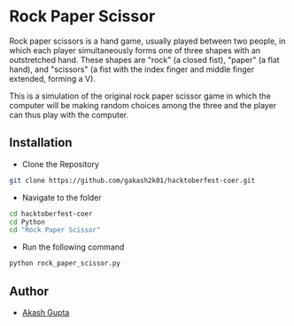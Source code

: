 # Rock Paper Scissor

Rock paper scissors is a hand game, usually played between two people, in which each player simultaneously forms one of three shapes with an outstretched hand. These shapes are "rock" (a closed fist), "paper" (a flat hand), and "scissors" (a fist with the index finger and middle finger extended, forming a V).

This is a simulation of the original rock paper scissor game in which the computer will be making random choices among the three and the player can thus play with the computer.


## Installation

- Clone the Repository
```bash
git clone https://github.com/gakash2k01/hacktoberfest-coer.git
```
- Navigate to the folder
```bash
cd hacktoberfest-coer  
cd Python
cd "Rock Paper Scissor"
```
- Run the following command
```bash
python rock_paper_scissor.py
```



## Author

- [Akash Gupta](https://github.com/gakash2k01)
